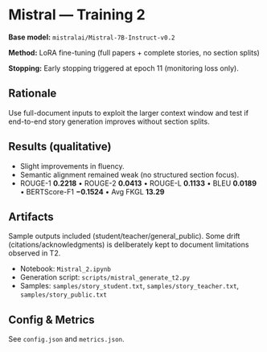 # Mistral — Training 2

**Base model:** `mistralai/Mistral-7B-Instruct-v0.2` 
 
**Method:** LoRA fine-tuning (full papers + complete stories, no section splits)  

**Stopping:** Early stopping triggered at epoch 11 (monitoring loss only).

## Rationale
Use full-document inputs to exploit the larger context window and test if end-to-end story generation improves without section splits.

## Results (qualitative)
- Slight improvements in fluency.
- Semantic alignment remained weak (no structured section focus).
- ROUGE-1 **0.2218** • ROUGE-2 **0.0413** • ROUGE-L **0.1133** • BLEU **0.0189** • BERTScore-F1 **−0.1524** • Avg FKGL **13.29**

## Artifacts

Sample outputs included (student/teacher/general_public). Some drift (citations/acknowledgments) is deliberately kept to document limitations observed in T2.
- Notebook: `Mistral_2.ipynb`
- Generation script: `scripts/mistral_generate_t2.py`
- Samples: `samples/story_student.txt`, `samples/story_teacher.txt`, `samples/story_public.txt`


## Config & Metrics
See `config.json` and `metrics.json`.
